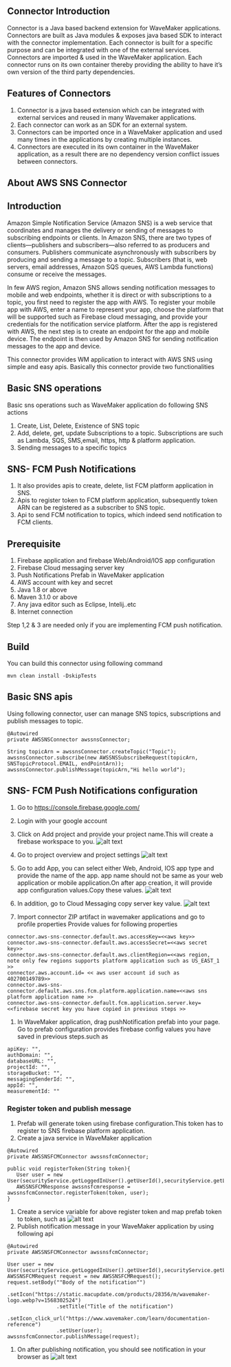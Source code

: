 ## Connector  Introduction

Connector is a Java based backend extension for WaveMaker applications. Connectors are built as Java modules & exposes java based SDK to interact with the connector implementation.
Each connector is built for a specific purpose and can be integrated with one of the external services. Connectors are imported & used in the WaveMaker application. Each connector runs on its own container thereby providing the ability to have it’s own version of the third party dependencies.

## Features of Connectors

1. Connector is a java based extension which can be integrated with external services and reused in many Wavemaker applications.
1. Each connector can work as an SDK for an external system.
1. Connectors can be imported once in a WaveMaker application and used many times in the applications by creating multiple instances.
1. Connectors are executed in its own container in the WaveMaker application, as a result there are no dependency version conflict issues between connectors.

## About AWS SNS Connector

## Introduction
Amazon Simple Notification Service (Amazon SNS) is a web service that coordinates and manages the delivery or sending of messages to subscribing endpoints or clients. In Amazon SNS, there are two types of clients—publishers and subscribers—also referred to as producers and consumers. Publishers communicate asynchronously with subscribers by producing and sending a message to a topic. Subscribers (that is, web servers, email addresses, Amazon SQS queues, AWS Lambda functions) consume or receive the messages.

In few AWS region, Amazon SNS allows sending notification messages to mobile and web endpoints, whether it is direct or with subscriptions to a topic, you first need to register the app with AWS. To register your mobile app with AWS, enter a name to represent your app, choose the platform that will be supported such as Firebase cloud messaging, and provide your credentials for the notification service platform. After the app is registered with AWS, the next step is to create an endpoint for the app and mobile device. The endpoint is then used by Amazon SNS for sending notification messages to the app and device.


This connector provides WM application to interact with AWS SNS using simple and easy apis. Basically this connector provide two functionalities

## Basic SNS operations
Basic sns operations such as WaveMaker application do following SNS actions
1. Create, List, Delete, Existence of SNS topic
1. Add, delete, get, update Subscriptions to a topic. Subscriptions are such as Lambda, SQS, SMS,email, https, http & platform application.
1. Sending messages to a specific topics


## SNS- FCM Push Notifications
1. It also provides apis to create, delete, list FCM platform application in SNS.
1. Apis to register token to FCM platform application, subsequently token ARN can be registered as a subscriber to SNS topic.
1. Api to send FCM notification to topics, which indeed send notification to FCM clients.

## Prerequisite
1. Firebase application and firebase Web/Android/IOS app configuration 
1. Firebase Cloud messaging server key
1. Push Notifications Prefab in WaveMaker application
1. AWS account with key and secret
1. Java 1.8 or above
1. Maven 3.1.0 or above
1. Any java editor such as Eclipse, Intelij..etc
1. Internet connection

Step 1,2 & 3 are needed only if you are implementing FCM push notification.

## Build
You can build this connector using following command
```
mvn clean install -DskipTests
```

## Basic SNS apis

Using following connector, user can manage SNS topics, subscriptions and publish messages to topic.
```
@Autowired
private AWSSNSConnector awssnsConnector;

String topicArn = awssnsConnector.createTopic("Topic");
awssnsConnector.subscribe(new AWSSNSSubscribeRequest(topicArn, SNSTopicProtocol.EMAIL, endPointArn));
awssnsConnector.publishMessage(topicArn,"Hi hello world");
```

## SNS- FCM Push Notifications configuration
1. Go to https://console.firebase.google.com/
1. Login with your google account
1. Click on Add project and provide your project name.This will create a firebase workspace to you.
![alt text](https://github.com/wavemaker/aws-sns-connector/blob/master/readmeImages/FirebaseCreateAPP.jpeg?raw=true)

1. Go to project overview and project settings
![alt text](https://github.com/wavemaker/aws-sns-connector/blob/master/readmeImages/FirebaseProjectSettings.jpeg?raw=true)

1. Go to add App, you can select either Web, Android, IOS app type and provide the name of the app.
app name should not be same as your web application or mobile application.On after app creation, it will provide app configuration values.Copy these values.
![alt text](https://github.com/wavemaker/aws-sns-connector/blob/master/readmeImages/FirebaseWebAppSettings.jpeg?raw=true)

1. In addition, go to Cloud Messaging copy server key value.
![alt text](https://github.com/wavemaker/aws-sns-connector/blob/master/readmeImages/FirebaseServerKey.jpeg?raw=true)

1. Import connector ZIP artifact in wavemaker applications and go to profile properties
Provide values for following properties
```
connector.aws-sns-connector.default.aws.accessKey=<<aws key>>
connector.aws-sns-connector.default.aws.accessSecret=<<aws secret key>>
connector.aws-sns-connector.default.aws.clientRegion=<<aws region, note only few regions supports platform application such as US_EAST_1 >>
connector.aws.account.id= << aws user account id such as 402700149789>>
connector.aws-sns-connector.default.aws.sns.fcm.platform.application.name=<<aws sns platform application name >>
connector.aws-sns-connector.default.fcm.application.server.key=<<firebase secret key you have copied in previous steps >>
```

1. In WaveMaker application, drag pushNotification prefab into your page.
Go to prefab configuration provides firebase config values you have saved in previous steps.such as
```
apiKey: "",
authDomain: "",
databaseURL: "",
projectId: "",
storageBucket: "",
messagingSenderId: "",
appId: "",
measurementId: "" 
```


### Register token and publish message
1. Prefab will generate token using firebase configuration.This token has to register to SNS firebase platform application.
1. Create a java service in WaveMaker application
```
@Autowired
private AWSSNSFCMConnector awssnsfcmConnector;

public void registerToken(String token){
   User user = new User(securityService.getLoggedInUser().getUserId(),securityService.getLoggedInUser().getUsername());
   AWSSNSFCMResponse awssnsfcmresponse = awssnsfcmConnector.registerToken(token, user);
}
```
1. Create a service variable for above register token and map prefab token to token, such as 
![alt text](https://github.com/wavemaker/aws-sns-connector/blob/master/readmeImages/FirebaseProjectSettings.jpeg?raw=true)
1. Publish notification message in your WaveMaker application by using following api
```
@Autowired
private AWSSNSFCMConnector awssnsfcmConnector;

User user = new User(securityService.getLoggedInUser().getUserId(),securityService.getLoggedInUser().getUsername());
AWSSNSFCMRequest request = new AWSSNSFCMRequest();
request.setBody(""Body of the notification"")
                .setIcon("https://static.macupdate.com/products/28356/m/wavemaker-logo.webp?v=1568302524")
                .setTitle("Title of the notification")
                .setIcon_click_url("https://www.wavemaker.com/learn/documentation-reference")
                .setUser(user);
awssnsfcmConnector.publishMessage(request);
```
1. On after publishing notification, you should see notification in your browser as
![alt text](https://github.com/wavemaker/aws-sns-connector/blob/master/readmeImages/FirebaseProjectSettings.jpeg?raw=true)


